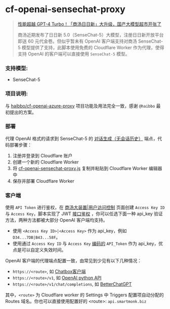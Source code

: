 # cf-openai-sensechat-proxy

> [性能超越 GPT-4 Turbo！「商汤日日新」大升级，国产大模型超市开张了](https://mp.weixin.qq.com/s/rl4_-wbsLDZefnuy_O5DkQ)
> 
> 商汤近期发布了日日新 5.0（SenseChat-5）大模型，注册日日新开放平台即送 60 元代金卷。但似乎暂未有 OpenAI 客户端支持对商汤 SenseChat-5 模型提供了支持，此脚本使用免费的 Cloudflare Worker 作为代理，使得支持 OpenAI 的客户端可以直接使用 `SenseChat-5` 模型。

### 支持模型:
- SenseChat-5
  
### 项目说明:
与 [haibbo/cf-openai-azure-proxy](https://github.com/haibbo/cf-openai-azure-proxy) 项目功能及用法完全一致，感谢 `@haibbo` 最初提出的方案。

### 部署
代理 OpenAI 格式的请求到 SenseChat-5 的 [对话生成（无会话历史）](https://platform.sensenova.cn/doc?path=/chat/ChatCompletions/ChatCompletions.md) 端点，代码部署步骤：

1. 注册并登录到 Cloudflare 账户
2. 创建一个新的 Cloudflare Worker
3. 将 [cf-openai-sensechat-proxy.js](./cf-openai-sensechat-proxy.js) 复制并粘贴到 Cloudflare Worker 编辑器中
4. 保存并部署 Cloudflare Worker

### 客户端
使用 `API Token` 进行鉴权，在 [商汤大装置|用户访问控制](https://console.sensecore.cn/iam/Security/access-key) 页面创建 `Access Key ID` 与 `Access Key`，脚本实现了 JWT [接口鉴权](https://platform.sensenova.cn/doc?path=/overview/Authorization.md) ，你可以任选下面一种 api_key 验证方法，两种方法都被大部分 OpenAI 客户端均支持。

- 使用 `<Access Key ID>|<Access Key>` 作为 api_key，例如 `D34...7DB|B43...58F`。
- 使用通过 `Access Key ID` 与 `Access Key` [编码的](https://platform.sensenova.cn/doc?path=/overview/Authorization.md) `API_Token` 作为 api_key，优点是可以自定义失效时间。

OpenAI 客户端的代理端点配置一致，由常见到少见有以下几种情况：

- `https://<route>`, 如 [Chatbox客户端](https://github.com/Bin-Huang/chatbox)
- `https://<route>/v1`, 如 [OpenAI python API](https://github.com/openai/openai-python)
- `https://<route>/v1/chat/completions`, 如 [BetterChatGPT](https://bettergpt.chat/)

其中，`<route>` 为 Cloudflare worker 的 Settings 中 Triggers 配置项自动分配的 Routes 域名。你也可以直接使用配置好的 \<route\>: `api.smartmonk.biz`

